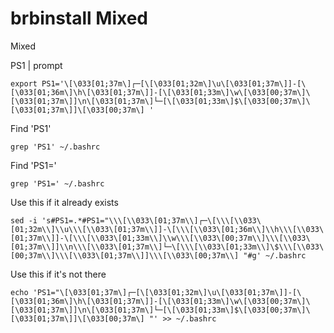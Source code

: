 # brbinstall Mixed
Mixed  

PS1 | prompt  
```
export PS1='\[\033[01;37m\]┌─[\[\033[01;32m\]\u\[\033[01;37m\]]-[\[\033[01;36m\]\h\[\033[01;37m\]]-[\[\033[01;33m\]\w\[\033[00;37m\]\[\033[01;37m\]]\n\[\033[01;37m\]└─[\[\033[01;33m\]$\[\033[00;37m\]\[\033[01;37m\]]\[\033[00;37m\] '
```
Find 'PS1'
```
grep 'PS1' ~/.bashrc
```
Find 'PS1='
```
grep 'PS1=' ~/.bashrc
```
Use this if it already exists
```
sed -i 's#PS1=.*#PS1="\\\[\\033\[01;37m\\]┌─\[\\\[\\033\[01;32m\\]\\u\\\[\\033\[01;37m\\]]-\[\\\[\\033\[01;36m\\]\\h\\\[\\033\[01;37m\\]]-\[\\\[\\033\[01;33m\\]\\w\\\[\\033\[00;37m\\]\\\[\\033\[01;37m\\]]\\n\\\[\\033\[01;37m\\]└─\[\\\[\\033\[01;33m\\]\$\\\[\\033\[00;37m\\]\\\[\\033\[01;37m\\]]\\\[\\033\[00;37m\\] "#g' ~/.bashrc
```
Use this if it's not there
```
echo 'PS1="\[\033[01;37m\]┌─[\[\033[01;32m\]\u\[\033[01;37m\]]-[\[\033[01;36m\]\h\[\033[01;37m\]]-[\[\033[01;33m\]\w\[\033[00;37m\]\[\033[01;37m\]]\n\[\033[01;37m\]└─[\[\033[01;33m\]$\[\033[00;37m\]\[\033[01;37m\]]\[\033[00;37m\] "' >> ~/.bashrc
```
